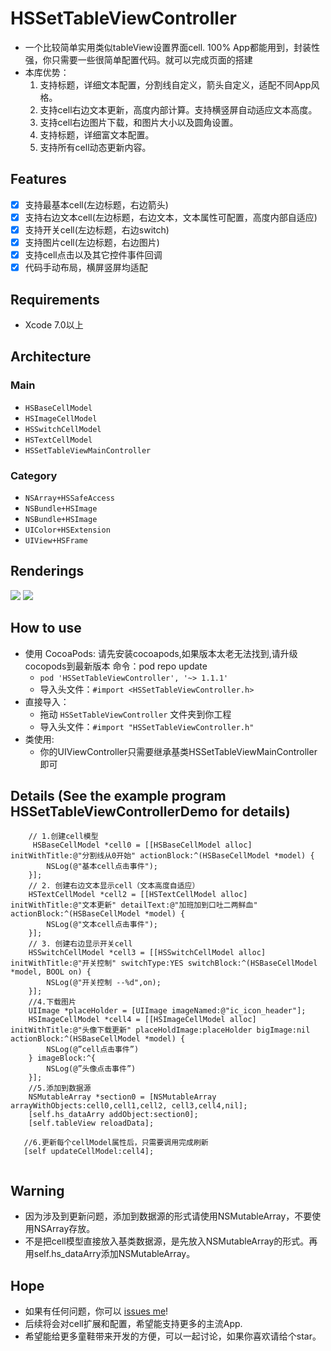 # HSSetTableViewController

- 一个比较简单实用类似tableView设置界面cell.
100% App都能用到，封装性强，你只需要一些很简单配置代码。就可以完成页面的搭建
- 本库优势：
   1. 支持标题，详细文本配置，分割线自定义，箭头自定义，适配不同App风格。
   3. 支持cell右边文本更新，高度内部计算。支持横竖屏自动适应文本高度。
   4. 支持cell右边图片下载，和图片大小以及圆角设置。
   5. 支持标题，详细富文本配置。
   6. 支持所有cell动态更新内容。
## Features
- [x] 支持最基本cell(左边标题，右边箭头)
- [x] 支持右边文本cell(左边标题，右边文本，文本属性可配置，高度内部自适应)
- [x] 支持开关cell(左边标题，右边switch)
- [x] 支持图片cell(左边标题，右边图片)
- [x] 支持cell点击以及其它控件事件回调
- [x] 代码手动布局，横屏竖屏均适配

## Requirements
* Xcode 7.0以上

## Architecture
### Main
- `HSBaseCellModel`
- `HSImageCellModel`
- `HSSwitchCellModel`
- `HSTextCellModel`
- `HSSetTableViewMainController`

### Category
- `NSArray+HSSafeAccess`
- `NSBundle+HSImage`
- `NSBundle+HSImage`
- `UIColor+HSExtension`
- `UIView+HSFrame`

## <a id="Renderings"></a>Renderings

<img src="https://raw.githubusercontent.com/wiki/shaohuihu/HSSettableViewController/demo1.gif"> <img src="https://raw.githubusercontent.com/wiki/shaohuihu/HSSettableViewController/demo3.gif"> 

## <a id="How to use"></a>How to use
* 使用 CocoaPods:
请先安装cocoapods,如果版本太老无法找到,请升级cocopods到最新版本 命令：pod repo update
  - `pod 'HSSetTableViewController', '~> 1.1.1'`
  - 导入头文件：`#import <HSSetTableViewController.h>`
* 直接导入：
  - 拖动 `HSSetTableViewController` 文件夹到你工程
  - 导入头文件：`#import "HSSetTableViewController.h"`
* 类使用: 
  - 你的UIViewController只需要继承基类HSSetTableViewMainController即可
## <a id="Details"></a>Details (See the example program HSSetTableViewControllerDemo for details)
```objc
    // 1.创建cell模型
     HSBaseCellModel *cell0 = [[HSBaseCellModel alloc] initWithTitle:@"分割线从0开始" actionBlock:^(HSBaseCellModel *model) {
        NSLog(@"基本cell点击事件");
    }];
    // 2. 创建右边文本显示cell（文本高度自适应）
    HSTextCellModel *cell2 = [[HSTextCellModel alloc] initWithTitle:@"文本更新" detailText:@"加班加到口吐二两鲜血" actionBlock:^(HSBaseCellModel *model) {
        NSLog(@"文本cell点击事件");
    }];
    // 3. 创建右边显示开关cell
    HSSwitchCellModel *cell3 = [[HSSwitchCellModel alloc] initWithTitle:@"开关控制" switchType:YES switchBlock:^(HSBaseCellModel *model, BOOL on) {
        NSLog(@"开关控制 --%d",on);
    }];
    //4.下载图片
    UIImage *placeHolder = [UIImage imageNamed:@"ic_icon_header"];
    HSImageCellModel *cell4 = [[HSImageCellModel alloc]      		initWithTitle:@"头像下载更新" placeHoldImage:placeHolder bigImage:nil actionBlock:^(HSBaseCellModel *model) {
        NSLog(@”cell点击事件”)
    } imageBlock:^{
        NSLog(@”头像点击事件”)
    }];
    //5.添加到数据源
    NSMutableArray *section0 = [NSMutableArray arrayWithObjects:cell0,cell1,cell2, cell3,cell4,nil];
    [self.hs_dataArry addObject:section0];
    [self.tableView reloadData];
   
   //6.更新每个cellModel属性后，只需要调用完成刷新
   [self updateCellModel:cell4];
    
```

## <a id="Warning"></a>Warning

- 因为涉及到更新问题，添加到数据源的形式请使用NSMutableArray，不要使用NSArray存放。
- 不是把cell模型直接放入基类数据源，是先放入NSMutableArray的形式。再用self.hs_dataArry添加NSMutableArray。

## <a id="Hope"></a>Hope

- 如果有任何问题，你可以 [issues me](https://github.com/shaohuihu/HSSetTableViewController/issues/new)! 
- 后续将会对cell扩展和配置，希望能支持更多的主流App.
- 希望能给更多童鞋带来开发的方便，可以一起讨论，如果你喜欢请给个star。

